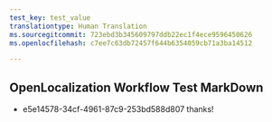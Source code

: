 ```yaml
---
test_key: test_value
translationtype: Human Translation
ms.sourcegitcommit: 723ebd3b345609797ddb22ec1f4ece9596450626
ms.openlocfilehash: c7ee7c63db72457f644b6354059cb71a3ba14512

---
```

## OpenLocalization Workflow Test MarkDown
* e5e14578-34cf-4961-87c9-253bd588d807 thanks!


<!--HONumber=Nov16_HO5-->


